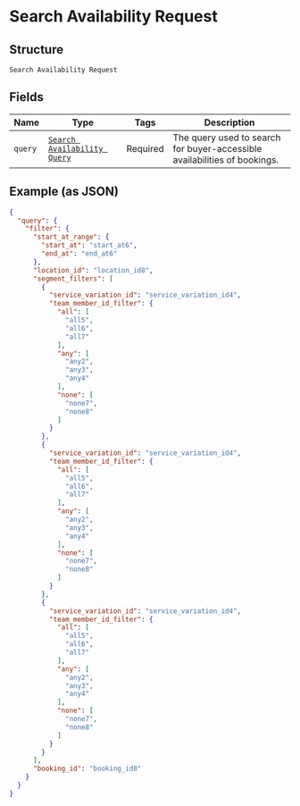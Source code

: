 
# Search Availability Request

## Structure

`Search Availability Request`

## Fields

| Name | Type | Tags | Description |
|  --- | --- | --- | --- |
| `query` | [`Search Availability Query`](../../doc/models/search-availability-query.md) | Required | The query used to search for buyer-accessible availabilities of bookings. |

## Example (as JSON)

```json
{
  "query": {
    "filter": {
      "start_at_range": {
        "start_at": "start_at6",
        "end_at": "end_at6"
      },
      "location_id": "location_id8",
      "segment_filters": [
        {
          "service_variation_id": "service_variation_id4",
          "team_member_id_filter": {
            "all": [
              "all5",
              "all6",
              "all7"
            ],
            "any": [
              "any2",
              "any3",
              "any4"
            ],
            "none": [
              "none7",
              "none8"
            ]
          }
        },
        {
          "service_variation_id": "service_variation_id4",
          "team_member_id_filter": {
            "all": [
              "all5",
              "all6",
              "all7"
            ],
            "any": [
              "any2",
              "any3",
              "any4"
            ],
            "none": [
              "none7",
              "none8"
            ]
          }
        },
        {
          "service_variation_id": "service_variation_id4",
          "team_member_id_filter": {
            "all": [
              "all5",
              "all6",
              "all7"
            ],
            "any": [
              "any2",
              "any3",
              "any4"
            ],
            "none": [
              "none7",
              "none8"
            ]
          }
        }
      ],
      "booking_id": "booking_id8"
    }
  }
}
```

